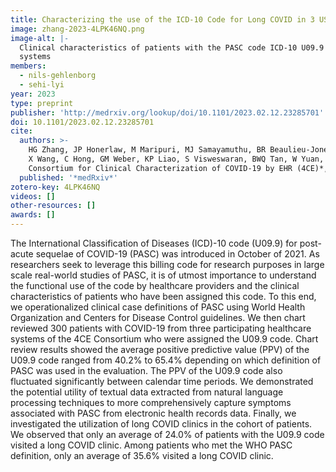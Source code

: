 ```yaml
---
title: Characterizing the use of the ICD-10 Code for Long COVID in 3 US Healthcare Systems
image: zhang-2023-4LPK46NQ.png
image-alt: |-
  Clinical characteristics of patients with the PASC code ICD-10 U09.9 in three healthcare
  systems
members:
  - nils-gehlenborg
  - sehi-lyi
year: 2023
type: preprint
publisher: 'http://medrxiv.org/lookup/doi/10.1101/2023.02.12.23285701'
doi: 10.1101/2023.02.12.23285701
cite:
  authors: >-
    HG Zhang, JP Honerlaw, M Maripuri, MJ Samayamuthu, BR Beaulieu-Jones, HS Baig, S L’Yi, YL Ho, M Morris, VA Panickan,
    X Wang, C Hong, GM Weber, KP Liao, S Visweswaran, BWQ Tan, W Yuan, N Gehlenborg, S Muralidhar, RB Ramoni, *The
    Consortium for Clinical Characterization of COVID-19 by EHR (4CE)*, IS Kohane, Z Xia, K Cho, T Cai, GA Brat
  published: '*medRxiv*'
zotero-key: 4LPK46NQ
videos: []
other-resources: []
awards: []
---
```


The International Classification of Diseases (ICD)-10 code (U09.9) for post-acute sequelae of COVID-19 (PASC) was introduced in October of 2021. As researchers seek to leverage this billing code for research purposes in large scale real-world studies of PASC, it is of utmost importance to understand the functional use of the code by healthcare providers and the clinical characteristics of patients who have been assigned this code. To this end, we operationalized clinical case definitions of PASC using World Health Organization and Centers for Disease Control guidelines. We then chart reviewed 300 patients with COVID-19 from three participating healthcare systems of the 4CE Consortium who were assigned the U09.9 code. Chart review results showed the average positive predictive value (PPV) of the U09.9 code ranged from 40.2% to 65.4% depending on which definition of PASC was used in the evaluation. The PPV of the U09.9 code also fluctuated significantly between calendar time periods. We demonstrated the potential utility of textual data extracted from natural language processing techniques to more comprehensively capture symptoms associated with PASC from electronic health records data. Finally, we investigated the utilization of long COVID clinics in the cohort of patients. We observed that only an average of 24.0% of patients with the U09.9 code visited a long COVID clinic. Among patients who met the WHO PASC definition, only an average of 35.6% visited a long COVID clinic.
